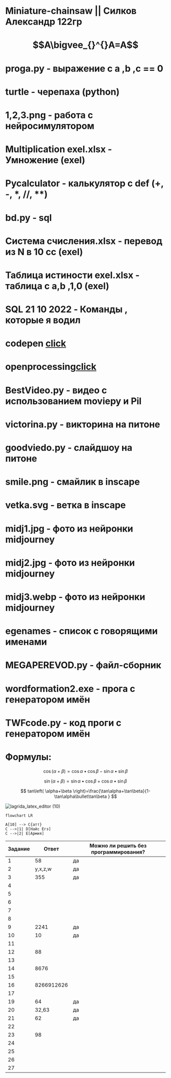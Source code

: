 # Miniature-chainsaw || Силков Александр 122гр
# $$A\bigvee_{}^{}A=A$$
# proga.py - выражение с a ,b ,c == 0
# turtle - черепаха (python)
# 1,2,3.png - работа с нейросимулятором 
# Multiplication exel.xlsx - Умножение (exel)
# Pycalculator - калькулятор с def (+, -, *, //, **)
# bd.py - sql 
# Система счисления.xlsx - перевод из N в 10 сс (exel)
# Таблица истиности exel.xlsx - таблица с a,b ,1,0 (exel)
# SQL 21 10 2022 - Команды , которые я водил 
# codepen [click](https://codepen.io/W1zard70r)
# openprocessing[click](https://openprocessing.org/user/344146/?view=activity&o=1)
# BestVideo.py - видео с использованием moviepy и Pil
# victorina.py - викторина на питоне
# goodviedo.py - слайдшоу на питоне
# smile.png - смайлик в inscape
# vetka.svg - ветка в inscape
# midj1.jpg - фото из нейронки midjourney
# midj2.jpg - фото из нейронки midjourney
# midj3.webp - фото из нейронки midjourney
# egenames - список с говорящими именами
# MEGAPEREVOD.py - файл-сборник
# wordformation2.exe - прога с генератором имён
# TWFcode.py - код проги с генератором имён
# Формулы:

$$ \cos(\alpha+\beta)=\cos\alpha\bullet \cos\beta-\sin\alpha\bullet \sin\beta $$

$$ \sin(\alpha+\beta)=\sin\alpha\bullet \cos\beta+\cos\alpha\bullet \sin\beta $$

$$ tan\left( \alpha+\beta \right)=\frac{\tan\alpha+\tan\beta}{1-\tan\alpha\bullet\tan\beta } $$

![lagrida_latex_editor (10)](https://user-images.githubusercontent.com/114387864/201263920-6c380fb4-ce32-4799-b499-1f2bd14c124d.png)
```mermaid 
flowchart LR

A[10] --> C{атт}
C -->|1| D[Найс Егэ]
C -->|2| E[Армия]
```
| Задание | Ответ | Можно ли решить без программирования? |
| ------ | ------ | ------|
| 1 | 58 | да |
| 2 | y,x,z,w | да |
| 3 | 355 | да  |
| 4 |  ||  |
| 5 |  ||  |
| 6 |  ||  |
| 7 |  ||  |
| 8 |  ||  |
| 9 | 2241 | да  |
| 10 | 10 | да |
| 11 |  || да |
| 12 | 88 || нет |
| 13 |  ||  |
| 14 | 8676 || нет |
| 15 |  ||  |
| 16 | 8266912626 || нет |
| 17 |  ||  |
| 19 | 64 | да  |
| 20 | 32,63 | да |
| 21 | 62 | да |
| 22 |  ||  |
| 23 | 98 || нет |
| 24 |  ||  |
| 25 |  ||  |
| 26 |  ||  |
| 27 |  ||  |
